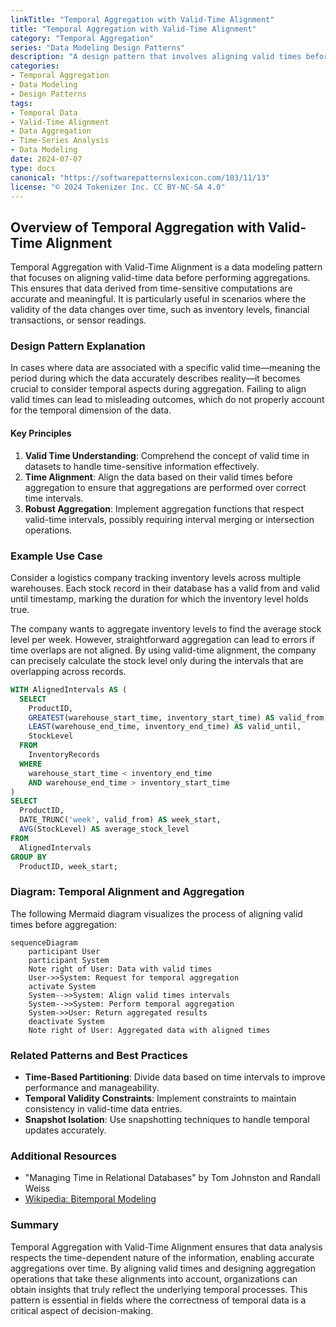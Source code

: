 ```yaml
---
linkTitle: "Temporal Aggregation with Valid-Time Alignment"
title: "Temporal Aggregation with Valid-Time Alignment"
category: "Temporal Aggregation"
series: "Data Modeling Design Patterns"
description: "A design pattern that involves aligning valid times before performing aggregations to ensure the results accurately reflect the time-sensitive nature of the data."
categories:
- Temporal Aggregation
- Data Modeling
- Design Patterns
tags:
- Temporal Data
- Valid-Time Alignment
- Data Aggregation
- Time-Series Analysis
- Data Modeling
date: 2024-07-07
type: docs
canonical: "https://softwarepatternslexicon.com/103/11/13"
license: "© 2024 Tokenizer Inc. CC BY-NC-SA 4.0"
---
```


## Overview of Temporal Aggregation with Valid-Time Alignment

Temporal Aggregation with Valid-Time Alignment is a data modeling pattern that focuses on aligning valid-time data before performing aggregations. This ensures that data derived from time-sensitive computations are accurate and meaningful. It is particularly useful in scenarios where the validity of the data changes over time, such as inventory levels, financial transactions, or sensor readings.

### Design Pattern Explanation

In cases where data are associated with a specific valid time—meaning the period during which the data accurately describes reality—it becomes crucial to consider temporal aspects during aggregation. Failing to align valid times can lead to misleading outcomes, which do not properly account for the temporal dimension of the data.

#### Key Principles

1. **Valid Time Understanding**: Comprehend the concept of valid time in datasets to handle time-sensitive information effectively.
2. **Time Alignment**: Align the data based on their valid times before aggregation to ensure that aggregations are performed over correct time intervals.
3. **Robust Aggregation**: Implement aggregation functions that respect valid-time intervals, possibly requiring interval merging or intersection operations.

### Example Use Case

Consider a logistics company tracking inventory levels across multiple warehouses. Each stock record in their database has a valid from and valid until timestamp, marking the duration for which the inventory level holds true.

The company wants to aggregate inventory levels to find the average stock level per week. However, straightforward aggregation can lead to errors if time overlaps are not aligned. By using valid-time alignment, the company can precisely calculate the stock level only during the intervals that are overlapping across records.

```sql
WITH AlignedIntervals AS (
  SELECT
    ProductID,
    GREATEST(warehouse_start_time, inventory_start_time) AS valid_from,
    LEAST(warehouse_end_time, inventory_end_time) AS valid_until,
    StockLevel
  FROM
    InventoryRecords
  WHERE
    warehouse_start_time < inventory_end_time
    AND warehouse_end_time > inventory_start_time
)
SELECT
  ProductID,
  DATE_TRUNC('week', valid_from) AS week_start,
  AVG(StockLevel) AS average_stock_level
FROM
  AlignedIntervals
GROUP BY
  ProductID, week_start;
```

### Diagram: Temporal Alignment and Aggregation

The following Mermaid diagram visualizes the process of aligning valid times before aggregation:

```mermaid
sequenceDiagram
    participant User
    participant System
    Note right of User: Data with valid times
    User->>System: Request for temporal aggregation
    activate System
    System-->>System: Align valid times intervals
    System-->>System: Perform temporal aggregation
    System->>User: Return aggregated results
    deactivate System
    Note right of User: Aggregated data with aligned times
```

### Related Patterns and Best Practices

- **Time-Based Partitioning**: Divide data based on time intervals to improve performance and manageability.
- **Temporal Validity Constraints**: Implement constraints to maintain consistency in valid-time data entries.
- **Snapshot Isolation**: Use snapshotting techniques to handle temporal updates accurately.

### Additional Resources

- "Managing Time in Relational Databases" by Tom Johnston and Randall Weiss
- [Wikipedia: Bitemporal Modeling](https://en.wikipedia.org/wiki/Bitemporal_model)

### Summary

Temporal Aggregation with Valid-Time Alignment ensures that data analysis respects the time-dependent nature of the information, enabling accurate aggregations over time. By aligning valid times and designing aggregation operations that take these alignments into account, organizations can obtain insights that truly reflect the underlying temporal processes. This pattern is essential in fields where the correctness of temporal data is a critical aspect of decision-making.
